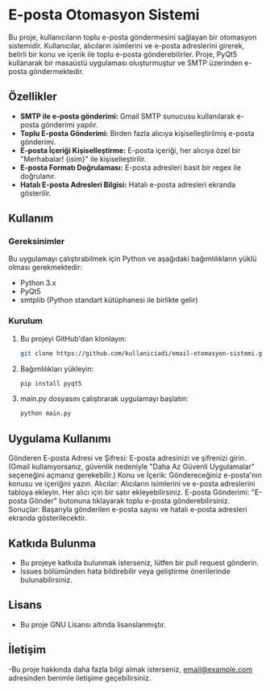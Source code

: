 # E-posta Otomasyon Sistemi

Bu proje, kullanıcıların toplu e-posta göndermesini sağlayan bir otomasyon sistemidir. Kullanıcılar, alıcıların isimlerini ve e-posta adreslerini girerek, belirli bir konu ve içerik ile toplu e-posta gönderebilirler. Proje, PyQt5 kullanarak bir masaüstü uygulaması oluşturmuştur ve SMTP üzerinden e-posta göndermektedir.

## Özellikler

- **SMTP ile e-posta gönderimi:** Gmail SMTP sunucusu kullanılarak e-posta gönderimi yapılır.
- **Toplu E-posta Gönderimi:** Birden fazla alıcıya kişiselleştirilmiş e-posta gönderimi.
- **E-posta İçeriği Kişiselleştirme:** E-posta içeriği, her alıcıya özel bir "Merhabalar! {isim}" ile kişiselleştirilir.
- **E-posta Formatı Doğrulaması:** E-posta adresleri basit bir regex ile doğrulanır.
- **Hatalı E-posta Adresleri Bilgisi:** Hatalı e-posta adresleri ekranda gösterilir.

## Kullanım

### Gereksinimler

Bu uygulamayı çalıştırabilmek için Python ve aşağıdaki bağımlılıkların yüklü olması gerekmektedir:

- Python 3.x
- PyQt5
- smtplib (Python standart kütüphanesi ile birlikte gelir)

### Kurulum

1. Bu projeyi GitHub'dan klonlayın:

   ```bash
   git clone https://github.com/kullaniciadi/email-otomasyon-sistemi.git
2. Bağımlılıkları yükleyin:
   
   ```bash
   pip install pyqt5

3. main.py dosyasını çalıştırarak uygulamayı başlatın:

   ```bash
   python main.py

## Uygulama Kullanımı

Gönderen E-posta Adresi ve Şifresi: E-posta adresinizi ve şifrenizi girin. (Gmail kullanıyorsanız, güvenlik nedeniyle "Daha Az Güvenli Uygulamalar" seçeneğini açmanız gerekebilir.)
Konu ve İçerik: Göndereceğiniz e-posta'nın konusu ve içeriğini yazın.
Alıcılar: Alıcıların isimlerini ve e-posta adreslerini tabloya ekleyin. Her alıcı için bir satır ekleyebilirsiniz.
E-posta Gönderimi: "E-posta Gönder" butonuna tıklayarak toplu e-posta gönderebilirsiniz.
Sonuçlar: Başarıyla gönderilen e-posta sayısı ve hatalı e-posta adresleri ekranda gösterilecektir.

## Katkıda Bulunma
- Bu projeye katkıda bulunmak isterseniz, lütfen bir pull request gönderin.
- İssues bölümünden hata bildirebilir veya geliştirme önerilerinde bulunabilirsiniz.

## Lisans
- Bu proje GNU Lisansı altında lisanslanmıştır.

## İletişim
-Bu proje hakkında daha fazla bilgi almak isterseniz, email@example.com adresinden benimle iletişime geçebilirsiniz.




